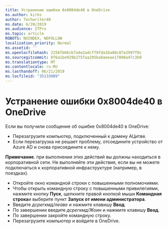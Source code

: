 ```yaml
---
title: Устранение ошибки 0x8004de40 в OneDrive
ms.author: kirks
author: Techwriter40
ms.date: 6/20/2019
ms.audience: ITPro
ms.topic: article
ROBOTS: NOINDEX, NOFOLLOW
localization_priority: Normal
ms.assetid: ''
ms.openlocfilehash: 2256fb66cb7a4e2adcff9fda16a80c87e2997f0c
ms.sourcegitcommit: 8f6a1be929b275faa295ba8aeeae17898a47c3b0
ms.translationtype: MT
ms.contentlocale: ru-RU
ms.lasthandoff: 06/21/2019
ms.locfileid: "35133989"
---
```

# <a name="fix-0x8004de40-error-in-onedrive"></a>Устранение ошибки 0x8004de40 в OneDrive

Если вы получили сообщение об ошибке 0x8004de40 в OneDrive:

- Перезагрузите компьютер, подключенный к домену АЦитве.
- Если перезагрузка не решает проблему, отсоедините устройство от Azure AD и снова присоедините к нему. 

**Примечание**. при выполнении этих действий вы должны находиться в корпоративной сети. Не выполняйте эти действия, если вы не можете подключаться к корпоративной инфраструктуре (например, в поездках). 

- Откройте окно командной строки с повышенными полномочиями. 
- Чтобы открыть командную строку с повышенными привилегиями, нажмите кнопку **Пуск**, щелкните правой кнопкой мыши **Командная строка**и выберите пункт **Запуск от имени администратора**.
- Введите *дсрегкмд/леаве* и нажмите клавишу **Ввод**.
- По завершении введите *дсрегкмд/Жоин* и нажмите клавишу **Ввод**.
- По завершении закройте командную строку.
- Перезагрузите компьютер и войдите в OneDrive.